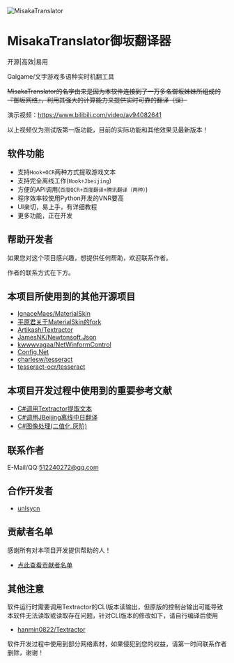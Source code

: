 ![MisakaTranslator](https://github.com/hanmin0822/MisakaTranslator/blob/master/MisakaTranslator/Resources/Background.jpg)
# MisakaTranslator御坂翻译器

开源|高效|易用

Galgame/文字游戏多语种实时机翻工具

~~MisakaTranslator的名字由来是因为本软件连接到了一万多名御坂妹妹所组成的『御坂网络』，利用其强大的计算能力来提供实时可靠的翻译（误）~~

演示视频：https://www.bilibili.com/video/av94082641

以上视频仅为测试版第一版功能，目前的实际功能和其他效果见最新版本！


## 软件功能

* 支持`Hook+OCR`两种方式提取游戏文本
* 支持完全离线工作(`Hook+Jbeijing`)
* 方便的API调用(`百度OCR+百度翻译+腾讯翻译（两种）`)
* 程序效率较使用Python开发的VNR要高
* UI亲切，易上手，有详细教程
* 更多功能，正在开发

## 帮助开发者

如果您对这个项目感兴趣，想提供任何帮助，欢迎联系作者。

作者的联系方式在下方。

## 本项目所使用到的其他开源项目

* [IgnaceMaes/MaterialSkin](https://github.com/IgnaceMaes/MaterialSkin) 
* [平原君关于MaterialSkin的fork](https://gitee.com/victorzhao/MaterialSkin)
* [Artikash/Textractor](https://github.com/Artikash/Textractor)
* [JamesNK/Newtonsoft.Json](https://github.com/JamesNK/Newtonsoft.Json)
* [kwwwvagaa/NetWinformControl](https://github.com/kwwwvagaa/NetWinformControl)
* [Config.Net](https://github.com/aloneguid/config)
* [charlesw/tesseract](https://github.com/charlesw/tesseract/)
* [tesseract-ocr/tesseract](https://github.com/tesseract-ocr/tesseract)

## 本项目开发过程中使用到的重要参考文献

* [C#调用Textractor提取文本](https://www.lgztx.com/?p=157) 
* [C#调用JBeijing离线中日翻译](https://github.com/Artikash/VNR-Core/)
* [C#图像处理(二值化,灰阶)](https://blog.csdn.net/chaoguodong/article/details/7877312)

## 联系作者

E-Mail/QQ:512240272@qq.com

## 合作开发者

* [unlsycn](https://github.com/HumphreyDotSln) 

## 贡献者名单

感谢所有对本项目开发提供帮助的人！

* [点此查看贡献者名单](https://github.com/hanmin0822/MisakaTranslator/blob/master/THANKLIST.MD)

## 其他注意

软件运行时需要调用Textractor的CLI版本读输出，但原版的控制台输出可能导致本软件无法读取或读取存在问题，针对CLI版本的修改如下，请自行编译后使用

* [hanmin0822/Textractor](https://github.com/hanmin0822/Textractor)

软件开发过程中使用到部分网络素材，如果侵犯到您的权益，请第一时间联系作者删除，谢谢！
